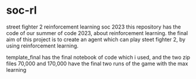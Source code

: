 # soc-rl
street fighter 2 reinforcement learning soc 2023 
this repository has the code of our summer of code 2023, about reinforcement learning.
the final aim of this project is to create an agent which can play steet fighter 2, by using reinforcement learning.


template_final has the final notebook of code which i used, and the two zip files 70,000 and 170,000 have the final two runs of the game with the max learning
